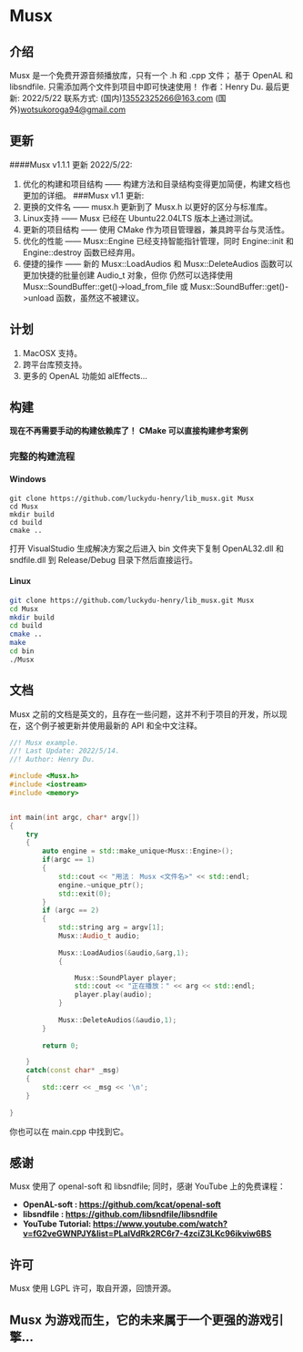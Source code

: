 # Musx
## 介绍
Musx 是一个免费开源音频播放库，只有一个 .h 和 .cpp 文件； 基于 OpenAL 和 libsndfile. 只需添加两个文件到项目中即可快速使用！
作者：Henry Du.
最后更新: 2022/5/22
联系方式:
(国内)13552325266@163.com
(国外)wotsukoroga94@gmail.com
## 更新
####Musx v1.1.1 更新 2022/5/22:
1. 优化的构建和项目结构 —— 构建方法和目录结构变得更加简便，构建文档也更加的详细。
###Musx v1.1 更新:
1. 更换的文件名 —— musx.h 更新到了 Musx.h 以更好的区分与标准库。
2. Linux支持 —— Musx 已经在 Ubuntu22.04LTS 版本上通过测试。
3. 更新的项目结构 —— 使用 CMake 作为项目管理器，兼具跨平台与灵活性。
4. 优化的性能 —— Musx::Engine 已经支持智能指针管理，同时 Engine::init 和 Engine::destroy 函数已经弃用。
5. 便捷的操作 —— 新的 Musx::LoadAudios 和 Musx::DeleteAudios 函数可以更加快捷的批量创建 Audio_t 对象，但你
仍然可以选择使用 Musx::SoundBuffer::get()->load_from_file 或 Musx::SoundBuffer::get()->unload 函数，虽然这不被建议。

## 计划
1. MacOSX 支持。
2. 跨平台库预支持。
3. 更多的 OpenAL 功能如 alEffects...

## 构建
**现在不再需要手动的构建依赖库了！**
**CMake 可以直接构建参考案例**
### 完整的构建流程
#### Windows
```pws
git clone https://github.com/luckydu-henry/lib_musx.git Musx
cd Musx
mkdir build
cd build
cmake ..
```
打开 VisualStudio 生成解决方案之后进入 bin 文件夹下复制 OpenAL32.dll 和 sndfile.dll 到 Release/Debug 目录下然后直接运行。
#### Linux
```bash
git clone https://github.com/luckydu-henry/lib_musx.git Musx
cd Musx
mkdir build
cd build
cmake ..
make
cd bin
./Musx
```
## 文档
Musx 之前的文档是英文的，且存在一些问题，这并不利于项目的开发，所以现在，这个例子被更新并使用最新的 API 和全中文注释。
```C++
//! Musx example.
//! Last Update: 2022/5/14.
//! Author: Henry Du.

#include <Musx.h>
#include <iostream>
#include <memory>


int main(int argc, char* argv[])
{
    try
    {
        auto engine = std::make_unique<Musx::Engine>();
        if(argc == 1)
        {
            std::cout << "用法： Musx <文件名>" << std::endl;
            engine.~unique_ptr();
            std::exit(0);
        }
        if (argc == 2)
        {
            std::string arg = argv[1];
            Musx::Audio_t audio;
    
            Musx::LoadAudios(&audio,&arg,1);
            {

                Musx::SoundPlayer player;
                std::cout << "正在播放：" << arg << std::endl;
                player.play(audio);
            }
    
            Musx::DeleteAudios(&audio,1);
        }
        
        return 0;

    }
    catch(const char* _msg)
    {
        std::cerr << _msg << '\n';
    }
    
}
```
你也可以在 main.cpp 中找到它。

## 感谢
Musx 使用了 openal-soft 和 libsndfile; 同时，感谢 YouTube 上的免费课程：
- **OpenAL-soft     : https://github.com/kcat/openal-soft**
- **libsndfile      : https://github.com/libsndfile/libsndfile**
- **YouTube Tutorial: https://www.youtube.com/watch?v=fG2veGWNPJY&list=PLalVdRk2RC6r7-4zciZ3LKc96ikviw6BS**
## 许可
Musx 使用 LGPL 许可，取自开源，回馈开源。

## Musx 为游戏而生，它的未来属于一个更强的游戏引擎...

